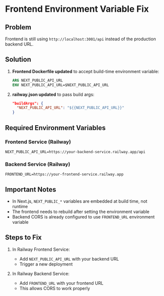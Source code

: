 # Frontend Environment Variable Fix

## Problem
Frontend is still using `http://localhost:3001/api` instead of the production backend URL.

## Solution
1. **Frontend Dockerfile updated** to accept build-time environment variable:
   ```dockerfile
   ARG NEXT_PUBLIC_API_URL
   ENV NEXT_PUBLIC_API_URL=$NEXT_PUBLIC_API_URL
   ```

2. **railway.json updated** to pass build args:
   ```json
   "buildArgs": {
     "NEXT_PUBLIC_API_URL": "${{NEXT_PUBLIC_API_URL}}"
   }
   ```

## Required Environment Variables

### Frontend Service (Railway)
```
NEXT_PUBLIC_API_URL=https://your-backend-service.railway.app/api
```

### Backend Service (Railway)
```
FRONTEND_URL=https://your-frontend-service.railway.app
```

## Important Notes
- In Next.js, `NEXT_PUBLIC_*` variables are embedded at build time, not runtime
- The frontend needs to rebuild after setting the environment variable
- Backend CORS is already configured to use `FRONTEND_URL` environment variable

## Steps to Fix
1. In Railway Frontend Service:
   - Add `NEXT_PUBLIC_API_URL` with your backend URL
   - Trigger a new deployment

2. In Railway Backend Service:
   - Add `FRONTEND_URL` with your frontend URL
   - This allows CORS to work properly